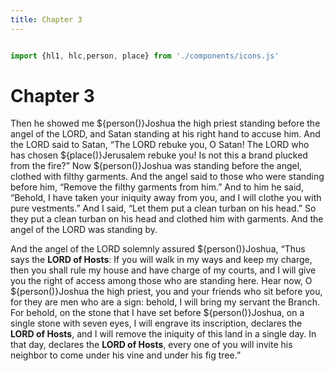 ```yaml
---
title: Chapter 3
---
```


  <style>
    .small-text {
      font-size: 12pt;
      margin: 2pt;
    }

  </style>

<link rel="stylesheet" href="https://cdnjs.cloudflare.com/ajax/libs/font-awesome/6.0.0-beta3/css/all.min.css">

```js

import {hl1, hlc,person, place} from './components/icons.js'

```
# Chapter 3
Then he showed me ${person()}Joshua the high priest standing before the angel of the LORD, and Satan standing at his right hand to accuse him. And the LORD said to Satan, “The LORD rebuke you, O Satan! The LORD who has chosen ${place()}Jerusalem rebuke you! Is not this a brand plucked from the fire?” Now ${person()}Joshua was standing before the angel, clothed with filthy garments. And the angel said to those who were standing before him, “Remove the filthy garments from him.” And to him he said, “Behold, I have taken your iniquity away from you, and I will clothe you with pure vestments.” And I said, “Let them put a clean turban on his head.” So they put a clean turban on his head and clothed him with garments. And the angel of the LORD was standing by.

And the angel of the LORD solemnly assured ${person()}Joshua, “Thus says the **LORD of Hosts**: If you will walk in my ways and keep my charge, then you shall rule my house and have charge of my courts, and I will give you the right of access among those who are standing here. Hear now, O ${person()}Joshua the high priest, you and your friends who sit before you, for they are men who are a sign: behold, I will bring my servant the Branch. For behold, on the stone that I have set before ${person()}Joshua, on a single stone with seven eyes, I will engrave its inscription, declares the **LORD of Hosts**, and I will remove the iniquity of this land in a single day. In that day, declares the **LORD of Hosts**, every one of you will invite his neighbor to come under his vine and under his fig tree.”


